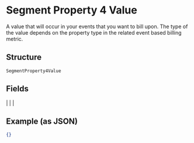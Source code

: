 
# Segment Property 4 Value

A value that will occur in your events that you want to bill upon. The type of the value depends on the property type in the related event based billing metric.

## Structure

`SegmentProperty4Value`

## Fields

|  |
| 

## Example (as JSON)

```json
{}
```

